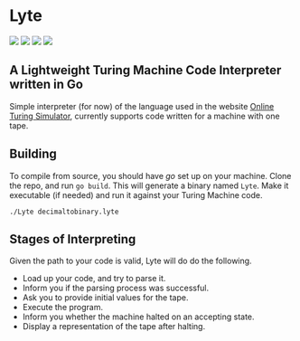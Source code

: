 # Lyte
[![](https://img.shields.io/github/languages/top/llusx/Lyte.svg)]()
[![](https://img.shields.io/github/last-commit/llusx/Lyte)]()
[![](https://img.shields.io/github/license/llusx/Lyte)]()
[![](https://img.shields.io/maintenance/yes/2019)]()

A Lightweight Turing Machine Code Interpreter written in Go
---
Simple interpreter (for now) of the language used in the website [Online Turing Simulator](https://turingmachinesimulator.com/), currently supports code written for a machine with one tape.
## Building
To compile from source, you should have *go* set up on your machine.
Clone the repo, and run `go build`. This will generate a binary named `Lyte`. Make it executable (if needed) and run it against your Turing Machine code.

`./Lyte decimaltobinary.lyte` 

## Stages of Interpreting
Given the path to your code is valid, Lyte will do do the following.

+ Load up your code, and try to parse it.
+ Inform you if the parsing process was successful.
+ Ask you to provide initial values for the tape.
+ Execute the program.
+ Inform you whether the machine halted on an accepting state.
+ Display a representation of the tape after halting.
